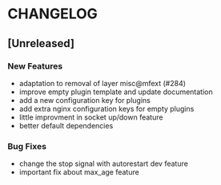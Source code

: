 # CHANGELOG


## [Unreleased]

### New Features
- adaptation to removal of layer misc@mfext (#284)
- improve empty plugin template and update documentation
- add a new configuration key for plugins
- add extra nginx configuration keys for empty plugins
- little improvment in socket up/down feature
- better default dependencies


### Bug Fixes
- change the stop signal with autorestart dev feature
- important fix about max_age feature





